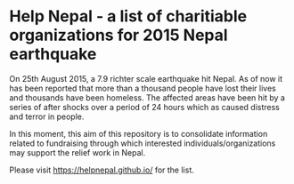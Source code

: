 # Help Nepal - a list of charitiable organizations for 2015 Nepal earthquake

On 25th August 2015, a 7.9 richter scale earthquake hit Nepal. As of now it has been reported that more than a thousand people have lost their lives and thousands have been homeless.
The affected areas have been hit by a series of after shocks over a period of 24 hours which as caused distress and terror in people.

In this moment, this aim of this repository is to consolidate information related to fundraising through which interested individuals/organizations may support the relief work in Nepal.

Please visit https://helpnepal.github.io/ for the list.
